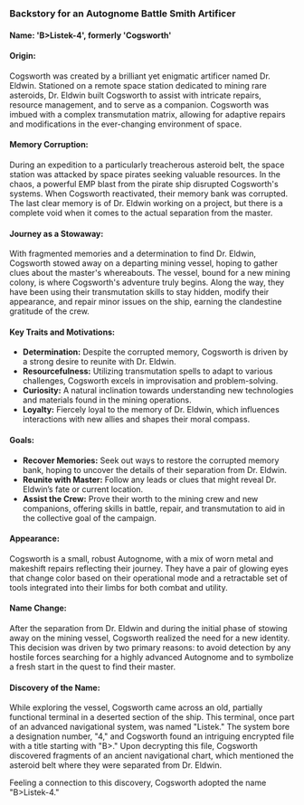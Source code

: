 ### Backstory for an Autognome Battle Smith Artificer

#### Name: 'B>Listek-4', formerly 'Cogsworth' 

#### Origin:
Cogsworth was created by a brilliant yet enigmatic artificer named Dr. Eldwin. Stationed on a remote space station dedicated to mining rare asteroids, Dr. Eldwin built Cogsworth to assist with intricate repairs, resource management, and to serve as a companion. Cogsworth was imbued with a complex transmutation matrix, allowing for adaptive repairs and modifications in the ever-changing environment of space.

#### Memory Corruption:
During an expedition to a particularly treacherous asteroid belt, the space station was attacked by space pirates seeking valuable resources. In the chaos, a powerful EMP blast from the pirate ship disrupted Cogsworth's systems. When Cogsworth reactivated, their memory bank was corrupted. The last clear memory is of Dr. Eldwin working on a project, but there is a complete void when it comes to the actual separation from the master. 

#### Journey as a Stowaway:
With fragmented memories and a determination to find Dr. Eldwin, Cogsworth stowed away on a departing mining vessel, hoping to gather clues about the master's whereabouts. The vessel, bound for a new mining colony, is where Cogsworth's adventure truly begins. Along the way, they have been using their transmutation skills to stay hidden, modify their appearance, and repair minor issues on the ship, earning the clandestine gratitude of the crew.

#### Key Traits and Motivations:
- **Determination:** Despite the corrupted memory, Cogsworth is driven by a strong desire to reunite with Dr. Eldwin.
- **Resourcefulness:** Utilizing transmutation spells to adapt to various challenges, Cogsworth excels in improvisation and problem-solving.
- **Curiosity:** A natural inclination towards understanding new technologies and materials found in the mining operations.
- **Loyalty:** Fiercely loyal to the memory of Dr. Eldwin, which influences interactions with new allies and shapes their moral compass.

#### Goals:
- **Recover Memories:** Seek out ways to restore the corrupted memory bank, hoping to uncover the details of their separation from Dr. Eldwin.
- **Reunite with Master:** Follow any leads or clues that might reveal Dr. Eldwin’s fate or current location.
- **Assist the Crew:** Prove their worth to the mining crew and new companions, offering skills in battle, repair, and transmutation to aid in the collective goal of the campaign.

#### Appearance:
Cogsworth is a small, robust Autognome, with a mix of worn metal and makeshift repairs reflecting their journey. They have a pair of glowing eyes that change color based on their operational mode and a retractable set of tools integrated into their limbs for both combat and utility.


#### Name Change:

After the separation from Dr. Eldwin and during the initial phase of stowing away on the mining vessel, Cogsworth realized the need for a new identity. This decision was driven by two primary reasons: to avoid detection by any hostile forces searching for a highly advanced Autognome and to symbolize a fresh start in the quest to find their master.

#### Discovery of the Name:

While exploring the vessel, Cogsworth came across an old, partially functional terminal in a deserted section of the ship. This terminal, once part of an advanced navigational system, was named "Listek." The system bore a designation number, "4," and Cogsworth found an intriguing encrypted file with a title starting with "B>." Upon decrypting this file, Cogsworth discovered fragments of an ancient navigational chart, which mentioned the asteroid belt where they were separated from Dr. Eldwin.

Feeling a connection to this discovery, Cogsworth adopted the name "B>Listek-4." 
